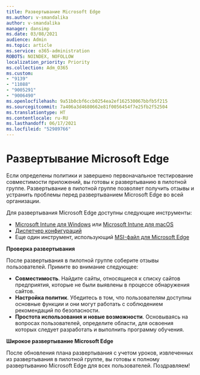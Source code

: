 ```yaml
---
title: Развертывание Microsoft Edge
ms.author: v-smandalika
author: v-smandalika
manager: dansimp
ms.date: 03/08/2021
audience: Admin
ms.topic: article
ms.service: o365-administration
ROBOTS: NOINDEX, NOFOLLOW
localization_priority: Priority
ms.collection: Adm_O365
ms.custom:
- "9139"
- "11088"
- "9005291"
- "9006490"
ms.openlocfilehash: 9a51b0cbf6ccb0254ea2ef162530067bbfb5f215
ms.sourcegitcommit: 7a406a3d4680662e81f0056454f7e25fb2f52504
ms.translationtype: HT
ms.contentlocale: ru-RU
ms.lasthandoff: 06/17/2021
ms.locfileid: "52989766"
---
```

# <a name="deploy-microsoft-edge"></a>Развертывание Microsoft Edge

Если определены политики и завершено первоначальное тестирование совместимости приложений, вы готовы к развертыванию в пилотной группе. Развертывание в пилотной группе позволяет получить отзывы и устранить проблемы перед развертыванием Microsoft Edge во всей организации.

Для развертывания Microsoft Edge доступны следующие инструменты:

- [Microsoft Intune для Windows](/mem/intune/apps/apps-windows-edge) или [Microsoft Intune для macOS](/mem/intune/apps/apps-edge-macos)
- [Диспетчер конфигураций](/DeployEdge/deploy-edge-with-configuration-manager)
- Еще один инструмент, использующий [MSI-файл для Microsoft Edge](https://www.microsoft.com/edge/business/download)

**Проверка развертывания**

После развертывания в пилотной группе соберите отзывы пользователей. Примите во внимание следующее:
- **Совместимость**. Найдите сайты, относящиеся к списку сайтов предприятия, которые не были выявлены в процессе обнаружения сайтов.
- **Настройка политик**. Убедитесь в том, что пользователям доступны основные функции и они могут работать с соблюдением рекомендаций по безопасности.
- **Простота использования и новые возможности**. Основываясь на вопросах пользователей, определите области, для освоения которых следует разработать и выполнить программу обучения.

**Широкое развертывание Microsoft Edge**

После обновления плана развертывания с учетом уроков, извлеченных из развертывания в пилотной группе, вы готовы к полному развертыванию Microsoft Edge для всех пользователей. Поздравляем!

